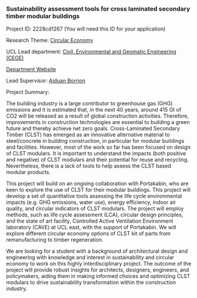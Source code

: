 ### Sustainability assessment tools for cross laminated secondary timber modular buildings

Project ID: 2228cd1267
(You will need this ID for your application)

Research Theme: [Circular Economy](../themes/circular-economy.md)

UCL Lead department: [Civil, Environmental and Geomatic Engineering (CEGE)](../departments/civil-environmental-and-geomatic-engineering.md)

[Department Website](https://www.ucl.ac.uk/civil-environmental-geomatic-engineering)

Lead Supervisor: [Aiduan Borrion](https://profiles.ucl.ac.uk/2723)

Project Summary:

The building industry is a large contributor to greenhouse gas (GHG) emissions and it is estimated that, in the next 40 years, around 415 Gt of CO2 will be released as a result of global construction activities. Therefore, improvements in construction technologies are essential to building a green future and thereby achieve net zero goals. Cross-Laminated Secondary Timber (CLST) has emerged as an innovative alternative material to steel/concrete in building construction, in particular for modular buildings and facilities. However, most of the work so far has been focused on design of CLST modulars. It is important to understand the impacts (both positive and negative) of CLST modulars and their potential for reuse and recycling. Nevertheless, there is a lack of tools to help assess the CLST based modular products.

This project will build on an ongoing collaboration with Portakabin, who are keen to explore the use of CLST for their modular buildings. This project will develop a set of quantitative tools assessing the life cycle environmental impacts (e.g. GHG emissions, water use), energy efficiency, indoor air quality, and circular indicators of CLST modulars. The project will employ methods, such as life cycle assessment (LCA), circular design principles, and the state of art facility, Controlled Active Ventilation Environment laboratory  (CAVE) at UCL east, with the support of Portakabin. We will explore different circular economy options of CLST kit of parts from remanufacturing to timber regeneration.

We are looking for a student with a background of architectural design and engineering with knowledge and interest in sustainability and circular economy to work on this highly interdisciplinary project. The outcome of the project will provide robust insights for architects, designers, engineers, and policymakers, aiding them in making informed choices and optimizing CLST modulars to drive sustainability transformation within the construction industry.
